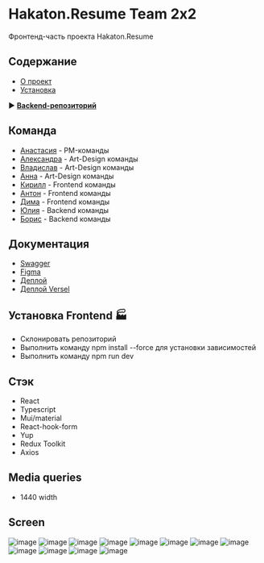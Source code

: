 # Hakaton.Resume Team 2x2
<a name = "about"></a>
Фронтенд-часть проекта Hakaton.Resume

## Содержание

- [О проект](#about)
- [Установка](#getting_started)

:arrow_forward: **[Backend-репозиторий](https://github.com/Hakaton-resume/backend)**

## Команда
- [Анастасия](https://t.me/bobrova93)  - PM-команды
- [Александра](https://t.me/sasha_lam) - Art-Design команды
- [Владислав](https://t.me/Dzybas) - Art-Design команды
- [Анна](https://t.me/sinitskayaya) - Art-Design команды
- [Кирилл](https://t.me/k_road) - Frontend команды
- [Антон](https://t.me/bad_ninja) - Frontend команды
- [Дима](https://t.me/yo_zz) - Frontend команды
- [Юлия](https://t.me/jullitka) - Backend команды
- [Борис](https://t.me/beskrovniibv) - Backend команды



## Документация
- [Swagger](http://career-tracker.duckdns.org/swagger/)
- [Figma](https://www.figma.com/file/fScLqcy5lDtJ8f9MBKd5jx/%D0%A7%D0%B5%D1%80%D0%BD%D0%BE%D0%B2%D0%B8%D0%BA?node-id=18%3A547&mode=dev)
- [Деплой](https://career-tracker.duckdns.org/auth)
- [Деплой Versel](https://resume-front-three.vercel.app)


## Установка Frontend :factory: <a name = "getting_started"></a>
- Склонировать репозиторий
- Выполнить команду npm install --force для установки зависимостей
- Выполнить команду npm run dev

## Стэк
- React
- Typescript
- Mui/material
- React-hook-form
- Yup
- Redux Toolkit
- Axios

## Media queries
- 1440 width

## Screen
![image](https://github.com/Hakaton-resume/resume-front/assets/96541093/1aa5173d-051e-414b-afa8-da431f1671c1)
![image](https://github.com/Hakaton-resume/resume-front/assets/96541093/687af6d3-c0c9-411b-8faf-84584cfe59b7)
![image](https://github.com/Hakaton-resume/resume-front/assets/96541093/f7ef9553-515b-4512-866b-c1016bf6664f)
![image](https://github.com/Hakaton-resume/resume-front/assets/96541093/571d3933-543e-4039-9511-276f96a1bd36)
![image](https://github.com/Hakaton-resume/resume-front/assets/96541093/63fb1e54-9317-4ac1-9a0d-d967545302a2)
![image](https://github.com/Hakaton-resume/resume-front/assets/96541093/93b3b539-8bfa-46ff-afc4-e526f7badc03)
![image](https://github.com/Hakaton-resume/resume-front/assets/96541093/a7695111-641b-40b7-8f1b-3daec6eadc45)
![image](https://github.com/Hakaton-resume/resume-front/assets/96541093/5cdae862-8601-47eb-9752-eb59fd97c8e8)
![image](https://github.com/Hakaton-resume/resume-front/assets/96541093/9ea86043-e868-4f05-af2f-fd46f3955483)
![image](https://github.com/Hakaton-resume/resume-front/assets/96541093/a1aca567-4eac-4d5f-a89f-14bffdc87a08)
![image](https://github.com/Hakaton-resume/resume-front/assets/96541093/9e67a4fa-bffa-462d-b6d4-6b7d850c352b)
![image](https://github.com/Hakaton-resume/resume-front/assets/96541093/c9d8218d-77c6-4b51-827a-0fe6d45d60fe)




